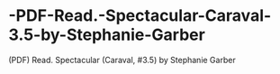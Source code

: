 # -PDF-Read.-Spectacular-Caraval-3.5-by-Stephanie-Garber
(PDF) Read. Spectacular (Caraval, #3.5) by Stephanie Garber
